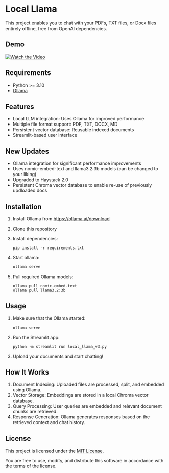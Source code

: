 # Local Llama

This project enables you to chat with your PDFs, TXT files, or Docx files entirely offline, free from OpenAI dependencies. 

## Demo

[![Watch the Video](https://img.youtube.com/vi/nHJqqcTSMbY/0.jpg)](https://youtu.be/nHJqqcTSMbY)

## Requirements

- Python >= 3.10
- [Ollama](https://ollama.ai/download)

## Features

- Local LLM integration: Uses Ollama for improved performance
- Multiple file format support: PDF, TXT, DOCX, MD
- Persistent vector database: Reusable indexed documents
- Streamlit-based user interface

## New Updates

- Ollama integration for significant performance improvements
- Uses nomic-embed-text and llama3.2:3b models (can be changed to your liking)
- Upgraded to Haystack 2.0
- Persistent Chroma vector database to enable re-use of previously updloaded docs

## Installation

1. Install Ollama from https://ollama.ai/download
1. Clone this repository
1. Install dependencies:
   ```
   pip install -r requirements.txt
   ```
1. Start ollama:

   ```sh
   ollama serve
   ```
1. Pull required Ollama models:
   ```
   ollama pull nomic-embed-text
   ollama pull llama3.2:3b
   ```

## Usage

1. Make sure that the Ollama started:

   ```sh
   ollama serve
   ```

1. Run the Streamlit app:
   ```
   python -m streamlit run local_llama_v3.py
   ```
1. Upload your documents and start chatting!

## How It Works

1. Document Indexing: Uploaded files are processed, split, and embedded using Ollama.
2. Vector Storage: Embeddings are stored in a local Chroma vector database.
3. Query Processing: User queries are embedded and relevant document chunks are retrieved.
4. Response Generation: Ollama generates responses based on the retrieved context and chat history.

## License

This project is licensed under the [MIT License](LICENSE).

You are free to use, modify, and distribute this software in accordance with the terms of the license.
